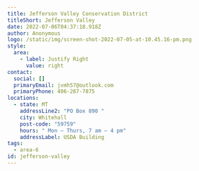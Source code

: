 ```yaml
---
title: Jefferson Valley Conservation District
titleShort: Jefferson Valley
date: 2022-07-06T04:37:18.918Z
author: Anonymous
logo: /static/img/screen-shot-2022-07-05-at-10.45.16-pm.png
style:
  area:
    - label: Justify Right
      value: right
contact:
  social: []
  primaryEmail: jvmh57@outlook.com
  primaryPhone: 406-287-7875
locations:
  - state: MT
    addressLine2: "PO Box 890 "
    city: Whitehall
    post-code: "59759"
    hours: " Mon – Thurs, 7 am – 4 pm"
    addressLabel: USDA Building
tags:
  - area-6
id: jefferson-valley
---
```

